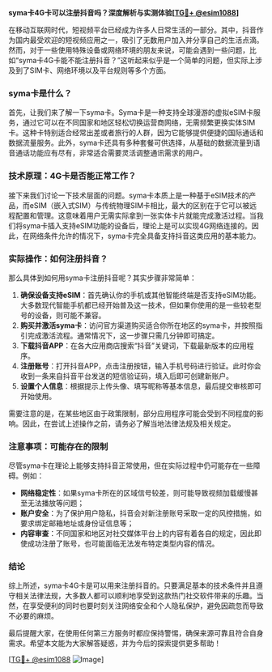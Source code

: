 **syma卡4G卡可以注册抖音吗？深度解析与实测体验[[TG💪+ @esim1088](https://t.me/s/esim1088)]**

在移动互联网时代，短视频平台已经成为许多人日常生活的一部分。其中，抖音作为国内最受欢迎的短视频应用之一，吸引了无数用户加入并分享自己的生活点滴。然而，对于一些使用特殊设备或网络环境的朋友来说，可能会遇到一些问题，比如“syma卡4G卡能不能注册抖音？”这听起来似乎是一个简单的问题，但实际上涉及到了SIM卡、网络环境以及平台规则等多个方面。

### syma卡是什么？

首先，让我们来了解一下syma卡。Syma卡是一种支持全球漫游的虚拟eSIM卡服务，通过它可以在不同国家和地区轻松切换运营商网络，无需频繁更换实体SIM卡。这种卡特别适合经常出差或者旅行的人群，因为它能够提供便捷的国际通话和数据流量服务。此外，syma卡还具有多种套餐可供选择，从基础的数据流量到语音通话功能应有尽有，非常适合需要灵活调整通讯需求的用户。

### 技术原理：4G卡是否能正常工作？

接下来我们讨论一下技术层面的问题。syma卡本质上是一种基于eSIM技术的产品，而eSIM（嵌入式SIM）与传统物理SIM卡相比，最大的区别在于它可以被远程配置和管理。这意味着用户无需实际拿到一张实体卡片就能完成激活过程。当我们将syma卡插入支持eSIM功能的设备后，理论上是可以实现4G网络连接的。因此，在网络条件允许的情况下，syma卡完全具备支持抖音这类应用的基本能力。

### 实际操作：如何注册抖音？

那么具体到如何用syma卡注册抖音呢？其实步骤非常简单：

1. **确保设备支持eSIM**：首先确认你的手机或其他智能终端是否支持eSIM功能。大多数现代智能手机都已经开始普及这一技术，但如果你使用的是一些较老型号的设备，则可能不兼容。
2. **购买并激活syma卡**：访问官方渠道购买适合你所在地区的syma卡，并按照指引完成激活流程。通常情况下，这一步骤只需几分钟即可搞定。
3. **下载抖音APP**：在各大应用商店搜索“抖音”关键词，下载最新版本的应用程序。
4. **注册账号**：打开抖音APP，点击注册按钮，输入手机号码进行验证。此时你会收到一条来自抖音平台发送的短信验证码，填入后即可创建新账户。
5. **设置个人信息**：根据提示上传头像、填写昵称等基本信息，最后提交审核即可开始使用。

需要注意的是，在某些地区由于政策限制，部分应用程序可能会受到不同程度的影响。因此，在尝试上述操作之前，请务必了解当地法律法规及相关规定。

### 注意事项：可能存在的限制

尽管syma卡在理论上能够支持抖音正常使用，但在实际过程中仍可能存在一些障碍。例如：
- **网络稳定性**：如果syma卡所在的区域信号较差，则可能导致视频加载缓慢甚至无法播放等问题；
- **账户安全**：为了保护用户隐私，抖音会对新注册账号采取一定的风控措施，如要求绑定邮箱地址或身份证信息等；
- **内容审查**：不同国家和地区对社交媒体平台上的内容有着各自的规定，因此即使成功注册了账号，也可能面临无法发布特定类型内容的情况。

### 结论

综上所述，syma卡4G卡是可以用来注册抖音的。只要满足基本的技术条件并且遵守相关法律法规，大多数人都可以顺利地享受到这款热门社交软件带来的乐趣。当然，在享受便利的同时也要时刻关注网络安全和个人隐私保护，避免因疏忽而导致不必要的麻烦。

最后提醒大家，在使用任何第三方服务时都应保持警惕，确保来源可靠且符合自身需求。希望本文能为大家解答疑惑，并为今后的探索提供更多帮助！

[[TG💪+ @esim1088](https://t.me/s/esim1088) ![Image](https://i.postimg.cc/4NQfJmqS/Snipaste-2025-05-13-00-14-12.png)]